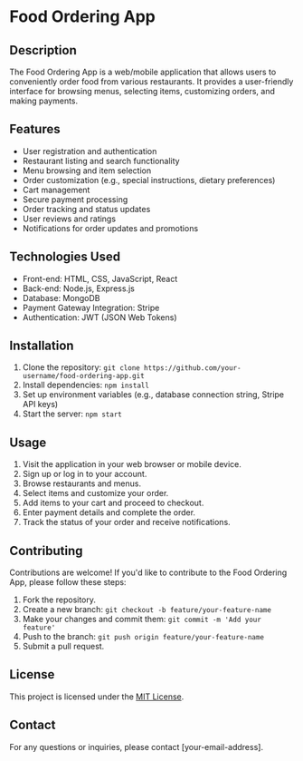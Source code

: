 # Food Ordering App

## Description
The Food Ordering App is a web/mobile application that allows users to conveniently order food from various restaurants. It provides a user-friendly interface for browsing menus, selecting items, customizing orders, and making payments.

## Features
- User registration and authentication
- Restaurant listing and search functionality
- Menu browsing and item selection
- Order customization (e.g., special instructions, dietary preferences)
- Cart management
- Secure payment processing
- Order tracking and status updates
- User reviews and ratings
- Notifications for order updates and promotions

## Technologies Used
- Front-end: HTML, CSS, JavaScript, React
- Back-end: Node.js, Express.js
- Database: MongoDB
- Payment Gateway Integration: Stripe
- Authentication: JWT (JSON Web Tokens)

## Installation
1. Clone the repository: `git clone https://github.com/your-username/food-ordering-app.git`
2. Install dependencies: `npm install`
3. Set up environment variables (e.g., database connection string, Stripe API keys)
4. Start the server: `npm start`

## Usage
1. Visit the application in your web browser or mobile device.
2. Sign up or log in to your account.
3. Browse restaurants and menus.
4. Select items and customize your order.
5. Add items to your cart and proceed to checkout.
6. Enter payment details and complete the order.
7. Track the status of your order and receive notifications.

## Contributing
Contributions are welcome! If you'd like to contribute to the Food Ordering App, please follow these steps:
1. Fork the repository.
2. Create a new branch: `git checkout -b feature/your-feature-name`
3. Make your changes and commit them: `git commit -m 'Add your feature'`
4. Push to the branch: `git push origin feature/your-feature-name`
5. Submit a pull request.

## License
This project is licensed under the [MIT License](LICENSE).

## Contact
For any questions or inquiries, please contact [your-email-address].
